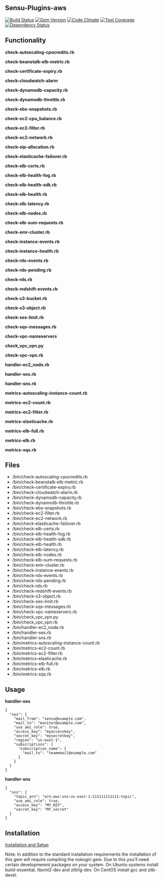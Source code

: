 ## Sensu-Plugins-aws

[![Build Status](https://travis-ci.org/sensu-plugins/sensu-plugins-aws.svg?branch=master)](https://travis-ci.org/sensu-plugins/sensu-plugins-aws)
[![Gem Version](https://badge.fury.io/rb/sensu-plugins-aws.svg)](http://badge.fury.io/rb/sensu-plugins-aws)
[![Code Climate](https://codeclimate.com/github/sensu-plugins/sensu-plugins-aws/badges/gpa.svg)](https://codeclimate.com/github/sensu-plugins/sensu-plugins-aws)
[![Test Coverage](https://codeclimate.com/github/sensu-plugins/sensu-plugins-aws/badges/coverage.svg)](https://codeclimate.com/github/sensu-plugins/sensu-plugins-aws)
[![Dependency Status](https://gemnasium.com/sensu-plugins/sensu-plugins-aws.svg)](https://gemnasium.com/sensu-plugins/sensu-plugins-aws)

## Functionality

**check-autoscaling-cpucredits.rb**

**check-beanstalk-elb-metric.rb**

**check-certificate-expiry.rb**

**check-cloudwatch-alarm**

**check-dynamodb-capacity.rb**

**check-dynamodb-throttle.rb**

**check-ebs-snapshots.rb**

**check-ec2-cpu_balance.rb**

**check-ec2-filter.rb**

**check-ec2-network.rb**

**check-eip-allocation.rb**

**check-elasticache-failover.rb**

**check-elb-certs.rb**

**check-elb-health-fog.rb**

**check-elb-health-sdk.rb**

**check-elb-health.rb**

**check-elb-latency.rb**

**check-elb-nodes.rb**

**check-elb-sum-requests.rb**

**check-emr-cluster.rb**

**check-instance-events.rb**

**check-instance-health.rb**

**check-rds-events.rb**

**check-rds-pending.rb**

**check-rds.rb**

**check-redshift-events.rb**

**check-s3-bucket.rb**

**check-s3-object.rb**

**check-ses-limit.rb**

**check-sqs-messages.rb**

**check-vpc-nameservers**

**check_vpc_vpn.py**

**check-vpc-vpn.rb**

**handler-ec2_node.rb**

**handler-ses.rb**

**handler-sns.rb**

**metrics-autoscaling-instance-count.rb**

**metrics-ec2-count.rb**

**metrics-ec2-filter.rb**

**metrics-elasticache.rb**

**metrics-elb-full.rb**

**metrics-elb.rb**

**metrics-sqs.rb**


## Files

* /bin/check-autoscaling-cpucredits.rb
* /bin/check-beanstalk-elb-metric.rb
* /bin/check-certificate-expiry.rb
* /bin/check-cloudwatch-alarm.rb
* /bin/check-dynamodb-capacity.rb
* /bin/check-dynamodb-throttle.rb
* /bin/check-ebs-snapshots.rb
* /bin/check-ec2-filter.rb
* /bin/check-ec2-network.rb
* /bin/check-elasticache-failover.rb
* /bin/check-elb-certs.rb
* /bin/check-elb-health-fog.rb
* /bin/check-elb-health-sdk.rb
* /bin/check-elb-health.rb
* /bin/check-elb-latency.rb
* /bin/check-elb-nodes.rb
* /bin/check-elb-sum-requests.rb
* /bin/check-emr-cluster.rb
* /bin/check-instance-events.rb
* /bin/check-rds-events.rb
* /bin/check-rds-pending.rb
* /bin/check-rds.rb
* /bin/check-redshift-events.rb
* /bin/check-s3-object.rb
* /bin/check-ses-limit.rb
* /bin/check-sqs-messages.rb
* /bin/check-vpc-nameservers.rb
* /bin/check_vpc_vpn.py
* /bin/check_vpc_vpn.rb
* /bin/handler-ec2_node.rb
* /bin/handler-ses.rb
* /bin/handler-sns.rb
* /bin/metrics-autoscaling-instance-count.rb
* /bin/metrics-ec2-count.rb
* /bin/metrics-ec2-filter.rb
* /bin/metrics-elasticache.rb
* /bin/metrics-elb-full.rb
* /bin/metrics-elb.rb
* /bin/metrics-sqs.rb

## Usage

**handler-ses**
```
{
  "ses": {
    "mail_from": "sensu@example.com",
    "mail_to": "monitor@example.com",
    "use_ami_role": true,
    "access_key": "myaccesskey",
    "secret_key": "mysecretkey",
    "region": "us-east-1",
    "subscriptions": {
      "subscription_name": {
        "mail_to": "teamemail@example.com"
      }
    }
  }
}
```

**handler-sns**
```
{
  "sns": {
    "topic_arn": "arn:aws:sns:us-east-1:111111111111:topic",
    "use_ami_role": true,
    "access_key": "MY_KEY",
    "secret_key": "MY_secret"
  }
}
```
## Installation

[Installation and Setup](http://sensu-plugins.io/docs/installation_instructions.html)

Note:  In addition to the standard installation requirements the installation of this gem will require compiling the nokogiri gem.  Due to this you'll need certain developmemnt packages on your system.  On Ubuntu systems install build-essential, libxml2-dev and zlib1g-dev.  On CentOS install gcc and zlib-devel.
